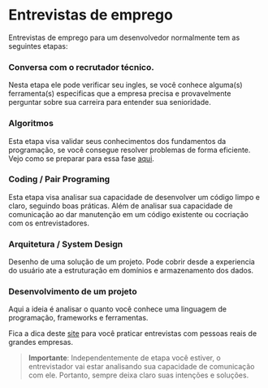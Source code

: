 # Entrevistas de emprego

Entrevistas de emprego para um desenvolvedor normalmente tem as seguintes etapas:

### Conversa com o recrutador técnico.
Nesta etapa ele pode verificar seu ingles, se você conhece alguma(s) ferramenta(s) especificas que a empresa precisa e provavelmente perguntar sobre sua carreira para entender sua senioridade.
### Algoritmos
Esta etapa visa validar seus conhecimentos dos fundamentos da programação, se você consegue resolver problemas de forma eficiente.
Vejo como se preparar para essa fase [aqui](algoritmos).
### Coding / Pair Programing
Esta etapa visa analisar sua capacidade de desenvolver um código limpo e claro, seguindo boas práticas. Além de analisar sua capacidade de comunicação ao dar manutenção em um código existente ou cocriação com os entrevistadores.
### Arquitetura / System Design
Desenho de uma solução de um projeto.  Pode cobrir desde a experiencia do usuário ate a estruturação em domínios e armazenamento dos dados. 
### Desenvolvimento de um projeto
Aqui a ideia é analisar o quanto você conhece uma linguagem de programação, frameworks e ferramentas.

Fica a dica deste [site](https://interviewing.io/) para você praticar entrevistas com pessoas reais de grandes empresas.

> **Importante**: Independentemente de etapa você estiver, o entrevistador vai estar analisando sua capacidade de comunicação com ele. Portanto, sempre deixa claro suas intenções e soluções.
